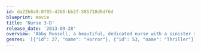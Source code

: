 ```yaml
---
id: da22b8a9-0f05-4366-bb2f-585710d0df6d
blueprint: movie
title: 'Nurse 3-D'
release_date: '2013-09-28'
overview: 'Abby Russell, a beautiful, dedicated nurse with a sinister side, has a secret life in which she targets and punishes dishonest men.'
genres: '[{"id": 27, "name": "Horror"}, {"id": 53, "name": "Thriller"}]'
---
```

